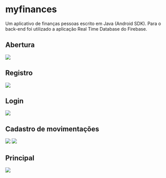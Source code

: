 # myfinances
Um aplicativo de finanças pessoas escrito em Java (Android SDK). 
Para o back-end foi utilizado a aplicação Real Time Database do Firebase.

## Abertura
<img src="/images/Opening.png">

## Registro
<img src="/images/Register.jpeg">

## Login
<img src="/images/Login.jpeg">

## Cadastro de movimentações
<img src="/images/FAB.jpeg">
<img src="/images/Movement.jpeg">

## Principal
<img src="/images/Main1.jpeg">
